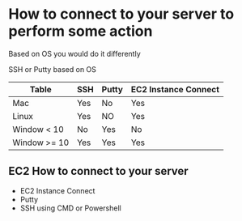 # How to connect to your server to perform some action

Based on OS you would do it differently

SSH or Putty based on OS

Table |SSH|Putty|EC2 Instance Connect|
|-|-|-|-|
|Mac|Yes| No | Yes
|Linux|Yes| NO | Yes
Window < 10 | No | Yes | No |
Window >= 10| Yes | Yes | Yes |

## EC2 How to connect to your server

- EC2 Instance Connect
- Putty
- SSH using CMD or Powershell
